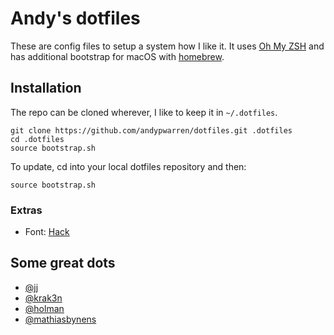 # Andy's dotfiles

These are config files to setup a system how I like it. It uses [Oh My ZSH](https://github.com/robbyrussell/oh-my-zsh) and has additional bootstrap for macOS with [homebrew](https://brew.sh/).

## Installation

The repo can be cloned wherever, I like to keep it in `~/.dotfiles`.
```
git clone https://github.com/andypwarren/dotfiles.git .dotfiles
cd .dotfiles
source bootstrap.sh
```

To update, cd into your local dotfiles repository and then:
```
source bootstrap.sh
```

### Extras

- Font: [Hack](https://github.com/source-foundry/Hack#quick-installation)

## Some great dots
- [@jj](https://github.com/jamesjwarren/dotfiles)
- [@krak3n](https://github.com/krak3n/.dots)
- [@holman](https://github.com/holman/dotfiles)
- [@mathiasbynens](https://github.com/mathiasbynens/dotfiles)
